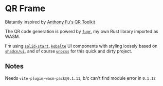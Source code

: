 # QR Frame

Blatantly inspired by [Anthony Fu's QR Toolkit](https://qrcode.antfu.me)

The QR code generation is powerd by [`fuqr`](https://github.com/zhengkyl/fuqr), my own Rust library imported as WASM.

I'm using [`solid-start`](https://start.solidjs.com), [`kobalte`](https://kobalte.dev) UI components with styling loosely based on [`shadcn/ui`](https://ui.shadcn.com/), and of course [`unocss`](https://unocss.dev/) for this quick and dirty project.

## Notes

Needs `vite-plugin-wasm-pack@0.1.11`, b/c can't find module error in `0.1.12`
